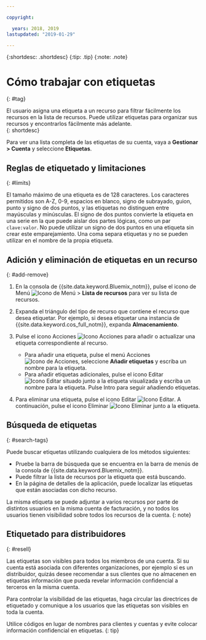 ```yaml
---

copyright:

  years: 2018, 2019
lastupdated: "2019-01-29"

---
```


{:shortdesc: .shortdesc}
{:tip: .tip}
{:note: .note}


# Cómo trabajar con etiquetas
{: #tag}

El usuario asigna una etiqueta a un recurso para filtrar fácilmente los recursos en la lista de recursos. Puede utilizar etiquetas para organizar sus recursos y encontrarlos fácilmente más adelante.  
{: shortdesc}

Para ver una lista completa de las etiquetas de su cuenta, vaya a **Gestionar > Cuenta** y seleccione **Etiquetas**.

## Reglas de etiquetado y limitaciones
{: #limits}

El tamaño máximo de una etiqueta es de 128 caracteres. Los caracteres permitidos son A-Z, 0-9, espacios en blanco, signo de subrayado, guion, punto y signo de dos puntos, y las etiquetas no distinguen entre mayúsculas y minúsculas. El signo de dos puntos convierte la etiqueta en una serie en la que puede aislar dos partes lógicas, como un par `clave:valor`. No puede utilizar un signo de dos puntos en una etiqueta sin crear este emparejamiento. Una coma separa etiquetas y no se pueden utilizar en el nombre de la propia etiqueta.

## Adición y eliminación de etiquetas en un recurso
{: #add-remove}

1. En la consola de {{site.data.keyword.Bluemix_notm}}, pulse el icono de Menú ![Icono de Menú](../icons/icon_hamburger.svg) > **Lista de recursos** para ver su lista de recursos. 
2. Expanda el triángulo del tipo de recurso que contiene el recurso que desea etiquetar. Por ejemplo, si desea etiquetar una instancia de {{site.data.keyword.cos_full_notm}}, expanda **Almacenamiento**.  
3. Pulse el icono Acciones ![Icono Acciones](../icons/action-menu-icon.svg) para añadir o actualizar una etiqueta correspondiente al recurso. 

    * Para añadir una etiqueta, pulse el menú Acciones ![Icono de Acciones](../icons/action-menu-icon.svg), seleccione **Añadir etiquetas** y escriba un nombre para la etiqueta. 
    * Para añadir etiquetas adicionales, pulse el icono Editar ![Icono Editar](../icons/edit-tagging.svg) situado junto a la etiqueta visualizada y escriba un nombre para la etiqueta. Pulse Intro para seguir añadiendo etiquetas.
4. Para eliminar una etiqueta, pulse el icono Editar ![Icono Editar](../icons/edit-tagging.svg). A continuación, pulse el icono Eliminar ![Icono Eliminar](../icons/close-tagging.svg) junto a la etiqueta. 

## Búsqueda de etiquetas
{: #search-tags}

Puede buscar etiquetas utilizando cualquiera de los métodos siguientes:

  * Pruebe la barra de búsqueda que se encuentra en la barra de menús de la consola de {{site.data.keyword.Bluemix_notm}}.
  * Puede filtrar la lista de recursos por la etiqueta que está buscando.
  * En la página de detalles de la aplicación, puede localizar las etiquetas que están asociadas con dicho recurso.

La misma etiqueta se puede adjuntar a varios recursos por parte de distintos usuarios en la misma cuenta de facturación, y no todos los usuarios tienen visibilidad sobre todos los recursos de la cuenta.
{: note}


## Etiquetado para distribuidores
{: #resell}

Las etiquetas son visibles para todos los miembros de una cuenta.
Si su cuenta está asociada con diferentes organizaciones, por ejemplo si es un distribuidor, quizás desee recomendar a sus clientes que no almacenen en etiquetas información que pueda revelar información confidencial a terceros en la misma cuenta.

Para controlar la visibilidad de las etiquetas, haga circular las directrices de etiquetado y comunique a los usuarios que las etiquetas son visibles en toda la cuenta. 

Utilice códigos en lugar de nombres para clientes y cuentas y evite colocar información confidencial en etiquetas.
{: tip}

